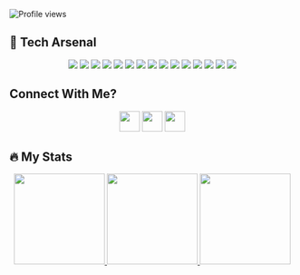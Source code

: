 
![Profile views](https://komarev.com/ghpvc/?username=sagittaerys&color=blue)


## 🧰 Tech Arsenal

<p align="center">

  <img src="https://img.shields.io/badge/JavaScript-000?style=for-the-badge&logo=javascript" />
  <img src="https://img.shields.io/badge/TypeScript-000?style=for-the-badge&logo=typescript" />
  <img src="https://img.shields.io/badge/React-000?style=for-the-badge&logo=react" />
  <img src="https://img.shields.io/badge/Next.js-000?style=for-the-badge&logo=next.js" />
  <img src="https://img.shields.io/badge/Redux-000?style=for-the-badge&logo=redux" />
  <img src="https://img.shields.io/badge/Vite-000?style=for-the-badge&logo=vite" />
  <img src="https://img.shields.io/badge/TailwindCSS-000?style=for-the-badge&logo=tailwindcss" />
  <img src="https://img.shields.io/badge/Bootstrap-000?style=for-the-badge&logo=bootstrap" />
  <img src="https://img.shields.io/badge/HTML5-000?style=for-the-badge&logo=html5" />
  <img src="https://img.shields.io/badge/CSS3-000?style=for-the-badge&logo=css3" />
  <img src="https://img.shields.io/badge/Node.js-000?style=for-the-badge&logo=node.js" />
  <img src="https://img.shields.io/badge/Express-000?style=for-the-badge&logo=express" />
  <img src="https://img.shields.io/badge/MongoDB-000?style=for-the-badge&logo=mongodb" />
  <img src="https://img.shields.io/badge/Git-000?style=for-the-badge&logo=git" />
  <img src="https://img.shields.io/badge/Figma-000?style=for-the-badge&logo=figma" />

</p>



## Connect With Me? 

<p align="center">
  <a href="https://www.linkedin.com/in/olamilekan-aremu-a15651236/"><img src="https://raw.githubusercontent.com/danielcranney/readme-generator/main/public/icons/socials/linkedin.svg" width="36" height="36" /></a>
  <a href="https://x.com/sagittaric"><img src="https://raw.githubusercontent.com/danielcranney/readme-generator/main/public/icons/socials/twitter.svg" width="36" height="36" /></a>
  <a href="https://instagram.com/sagittaerys_"><img src="https://raw.githubusercontent.com/danielcranney/readme-generator/main/public/icons/socials/instagram.svg" width="36" height="36" /></a>
</p>



## 🔥 My Stats  

<p align="center">
  <a href="https://github.com/Sagittaerys">
    <img src="https://github-readme-stats.vercel.app/api?username=Sagittaerys&show_icons=true&theme=tokyonight&hide_border=true" height="160" />
  </a>
  <a href="https://github.com/Sagittaerys">
    <img src="https://github-readme-streak-stats.herokuapp.com?user=Sagittaerys&theme=tokyonight&hide_border=true" height="160" />
  </a>  
  <a href="https://github.com/Sagittaerys">
    <img src="https://github-readme-stats.vercel.app/api/top-langs/?username=Sagittaerys&layout=compact&theme=tokyonight&hide_border=true" height="160" />
  </a>
</p>